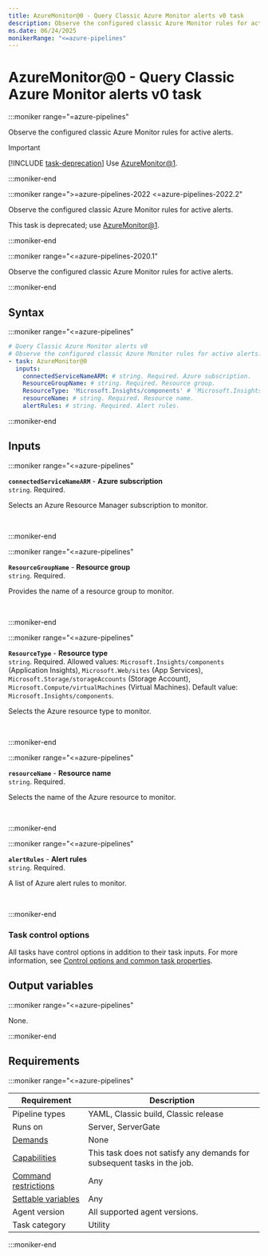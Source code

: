 ```yaml
---
title: AzureMonitor@0 - Query Classic Azure Monitor alerts v0 task
description: Observe the configured classic Azure Monitor rules for active alerts.
ms.date: 06/24/2025
monikerRange: "<=azure-pipelines"
---
```


# AzureMonitor@0 - Query Classic Azure Monitor alerts v0 task

<!-- :::description::: -->
:::moniker range="=azure-pipelines"

<!-- :::editable-content name="description"::: -->
Observe the configured classic Azure Monitor rules for active alerts.

> [!IMPORTANT]
> [!INCLUDE [task-deprecation](includes/task-deprecation.md)] Use [AzureMonitor@1](./azure-monitor-v1.md).
<!-- :::editable-content-end::: -->

<!-- This task is deprecated. -->

:::moniker-end

:::moniker range=">=azure-pipelines-2022 <=azure-pipelines-2022.2"

<!-- :::editable-content name="description"::: -->
Observe the configured classic Azure Monitor rules for active alerts.

This task is deprecated; use [AzureMonitor@1](./azure-monitor-v1.md).
<!-- :::editable-content-end::: -->

<!-- This task is deprecated. -->

:::moniker-end

:::moniker range="<=azure-pipelines-2020.1"

<!-- :::editable-content name="description"::: -->
Observe the configured classic Azure Monitor rules for active alerts.
<!-- :::editable-content-end::: -->

:::moniker-end

<!-- :::description-end::: -->

<!-- :::syntax::: -->
## Syntax

:::moniker range="<=azure-pipelines"

```yaml
# Query Classic Azure Monitor alerts v0
# Observe the configured classic Azure Monitor rules for active alerts.
- task: AzureMonitor@0
  inputs:
    connectedServiceNameARM: # string. Required. Azure subscription. 
    ResourceGroupName: # string. Required. Resource group. 
    ResourceType: 'Microsoft.Insights/components' # 'Microsoft.Insights/components' | 'Microsoft.Web/sites' | 'Microsoft.Storage/storageAccounts' | 'Microsoft.Compute/virtualMachines'. Required. Resource type. Default: Microsoft.Insights/components.
    resourceName: # string. Required. Resource name. 
    alertRules: # string. Required. Alert rules.
```

:::moniker-end

<!-- :::syntax-end::: -->

<!-- :::inputs::: -->
## Inputs

<!-- :::item name="connectedServiceNameARM"::: -->
:::moniker range="<=azure-pipelines"

**`connectedServiceNameARM`** - **Azure subscription**<br>
`string`. Required.<br>
<!-- :::editable-content name="helpMarkDown"::: -->
Selects an Azure Resource Manager subscription to monitor.
<!-- :::editable-content-end::: -->
<br>

:::moniker-end
<!-- :::item-end::: -->
<!-- :::item name="ResourceGroupName"::: -->
:::moniker range="<=azure-pipelines"

**`ResourceGroupName`** - **Resource group**<br>
`string`. Required.<br>
<!-- :::editable-content name="helpMarkDown"::: -->
Provides the name of a resource group to monitor.
<!-- :::editable-content-end::: -->
<br>

:::moniker-end
<!-- :::item-end::: -->
<!-- :::item name="ResourceType"::: -->
:::moniker range="<=azure-pipelines"

**`ResourceType`** - **Resource type**<br>
`string`. Required. Allowed values: `Microsoft.Insights/components` (Application Insights), `Microsoft.Web/sites` (App Services), `Microsoft.Storage/storageAccounts` (Storage Account), `Microsoft.Compute/virtualMachines` (Virtual Machines). Default value: `Microsoft.Insights/components`.<br>
<!-- :::editable-content name="helpMarkDown"::: -->
Selects the Azure resource type to monitor.
<!-- :::editable-content-end::: -->
<br>

:::moniker-end
<!-- :::item-end::: -->
<!-- :::item name="resourceName"::: -->
:::moniker range="<=azure-pipelines"

**`resourceName`** - **Resource name**<br>
`string`. Required.<br>
<!-- :::editable-content name="helpMarkDown"::: -->
Selects the name of the Azure resource to monitor.
<!-- :::editable-content-end::: -->
<br>

:::moniker-end
<!-- :::item-end::: -->
<!-- :::item name="alertRules"::: -->
:::moniker range="<=azure-pipelines"

**`alertRules`** - **Alert rules**<br>
`string`. Required.<br>
<!-- :::editable-content name="helpMarkDown"::: -->
A list of Azure alert rules to monitor.
<!-- :::editable-content-end::: -->
<br>

:::moniker-end
<!-- :::item-end::: -->

### Task control options

All tasks have control options in addition to their task inputs. For more information, see [Control options and common task properties](/azure/devops/pipelines/yaml-schema/steps-task#common-task-properties).
<!-- :::inputs-end::: -->

<!-- :::outputVariables::: -->
## Output variables

:::moniker range="<=azure-pipelines"

None.

:::moniker-end
<!-- :::outputVariables-end::: -->

<!-- :::remarks::: -->
<!-- :::editable-content name="remarks"::: -->
<!-- :::editable-content-end::: -->
<!-- :::remarks-end::: -->

<!-- :::examples::: -->
<!-- :::editable-content name="examples"::: -->
<!-- :::editable-content-end::: -->
<!-- :::examples-end::: -->

<!-- :::properties::: -->
## Requirements

:::moniker range="<=azure-pipelines"

| Requirement | Description |
|-------------|-------------|
| Pipeline types | YAML, Classic build, Classic release |
| Runs on | Server, ServerGate |
| [Demands](/azure/devops/pipelines/process/demands) | None |
| [Capabilities](/azure/devops/pipelines/agents/agents#capabilities) | This task does not satisfy any demands for subsequent tasks in the job. |
| [Command restrictions](/azure/devops/pipelines/security/templates#agent-logging-command-restrictions) | Any |
| [Settable variables](/azure/devops/pipelines/security/templates#agent-logging-command-restrictions) | Any |
| Agent version | All supported agent versions. |
| Task category | Utility |

:::moniker-end
<!-- :::properties-end::: -->

<!-- :::see-also::: -->
<!-- :::editable-content name="seeAlso"::: -->
<!-- :::editable-content-end::: -->
<!-- :::see-also-end::: -->